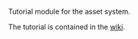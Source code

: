 Tutorial module for the asset system.

The tutorial is contained in the [wiki](https://github.com/Terasology/TutorialAssetSystem/wiki).